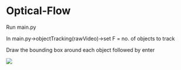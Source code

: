 # Optical-Flow
Run main.py

In main.py->objectTracking(rawVideo)->set F = no. of objects to track

Draw the bounding box around each object followed by enter

<p float="left">
  <img src="./Results/video.gif" />
</p>

